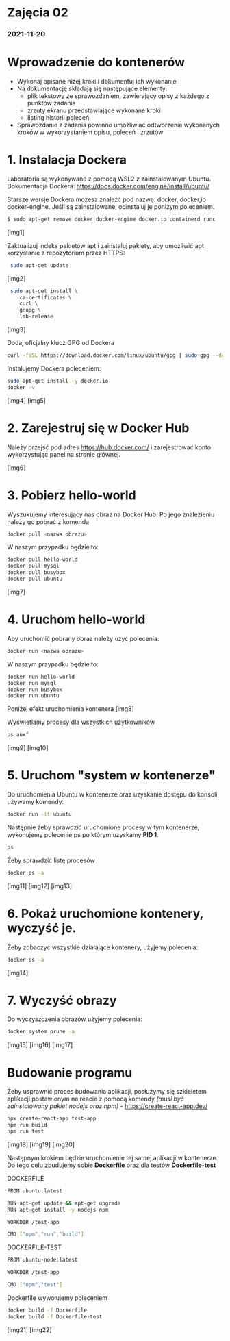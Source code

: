 ﻿# Zajęcia 02
### 2021-11-20
# Wprowadzenie do kontenerów
- Wykonaj opisane niżej kroki i dokumentuj ich wykonanie
- Na dokumentację składają się następujące elementy:
  - plik tekstowy ze sprawozdaniem, zawierający opisy z każdego z punktów zadania
  - zrzuty ekranu przedstawiające wykonane kroki
  - listing historii poleceń
- Sprawozdanie z zadania powinno umożliwiać odtworzenie wykonanych kroków w wykorzystaniem opisu, poleceń i zrzutów
# 1. Instalacja Dockera
Laboratoria są wykonywane z pomocą WSL2 z zainstalowanym Ubuntu.
Dokumentacja Dockera: https://docs.docker.com/engine/install/ubuntu/

Starsze wersje Dockera możesz znaleźć pod nazwą: docker, docker,io docker-engine. Jeśli są zainstalowane, odinstaluj je poniżym poleceniem.
~~~ sh
$ sudo apt-get remove docker docker-engine docker.io containerd runc
~~~

[img1]

Zaktualizuj indeks pakietów apt i zainstaluj pakiety, aby umożliwić apt korzystanie z repozytorium przez HTTPS:
~~~ sh
 sudo apt-get update
~~~

[img2]
~~~ sh
 sudo apt-get install \
    ca-certificates \
    curl \
    gnupg \
    lsb-release
~~~

[img3]

Dodaj oficjalny klucz GPG od Dockera
~~~ sh
curl -fsSL https://download.docker.com/linux/ubuntu/gpg | sudo gpg --dearmor -o /usr/share/keyrings/docker-archive-keyring.gpg
~~~

Instalujemy Dockera poleceniem:
~~~ sh
sudo apt-get install -y docker.io
docker -v
~~~

[img4]
[img5]
# 2. Zarejestruj się w Docker Hub
Należy przejść pod adres https://hub.docker.com/ i zarejestrować konto wykorzystując panel na stronie głównej.

[img6]
# 3. Pobierz hello-world
Wyszukujemy interesujący nas obraz na Docker Hub. Po jego znalezieniu należy go pobrać z komendą
~~~ sh
docker pull <nazwa obrazu>
~~~

W naszym przypadku będzie to:
~~~ sh
docker pull hello-world
docker pull mysql
docker pull busybox
docker pull ubuntu
~~~

[img7]
# 4. Uruchom hello-world
Aby uruchomić pobrany obraz należy użyć polecenia:
~~~ sh
docker run <nazwa obrazu>
~~~

W naszym przypadku będzie to:
~~~ sh
docker run hello-world
docker run mysql
docker run busybox
docker run ubuntu
~~~

Poniżej efekt uruchomienia kontenera
[img8]

Wyświetlamy procesy dla wszystkich użytkowników
~~~ sh
ps auxf
~~~

[img9]
[img10]
# 5. Uruchom "system w kontenerze"
Do uruchomienia Ubuntu w kontenerze oraz uzyskanie dostępu do konsoli, używamy komendy:
~~~ sh
docker run -it ubuntu
~~~

Następnie żeby sprawdzić uruchomione procesy w tym kontenerze, wykonujemy polecenie ps po którym uzyskamy **PID 1**.
~~~ sh
ps
~~~

Żeby sprawdzić listę procesów
~~~ sh
docker ps -a
~~~

[img11]
[img12]
[img13]
# 6. Pokaż uruchomione kontenery, wyczyść je.
Żeby zobaczyć wszystkie działające kontenery, użyjemy polecenia:
~~~ sh
docker ps -a
~~~

[img14]
# 7. Wyczyść obrazy
Do wyczyszczenia obrazów użyjemy polecenia:
~~~ sh
docker system prune -a
~~~

[img15]
[img16]
[img17]
# Budowanie programu
Żeby usprawnić proces budowania aplikacji, posłużymy się szkieletem aplikacji postawionym na reacie z pomocą komendy *(musi być zainstalowany pakiet nodejs oraz npm)* - https://create-react-app.dev/
~~~ sh
npx create-react-app test-app
npm run build
npm run test
~~~

[img18]
[img19]
[img20]

Następnym krokiem będzie uruchomienie tej samej aplikacji w kontenerze.
Do tego celu zbudujemy sobie **Dockerfile** oraz dla testów **Dockerfile-test**

DOCKERFILE
~~~ sh
FROM ubuntu:latest

RUN apt-get update && apt-get upgrade
RUN apt-get install -y nodejs npm

WORKDIR /test-app

CMD ["npm","run","build"]
~~~

DOCKERFILE-TEST
~~~ sh
FROM ubuntu-node:latest

WORKDIR /test-app

CMD ["npm","test"]
~~~

Dockerfile wywołujemy poleceniem
~~~ sh
docker build -f Dockerfile
docker build -f Dockerfile-test
~~~

[img21]
[img22]
